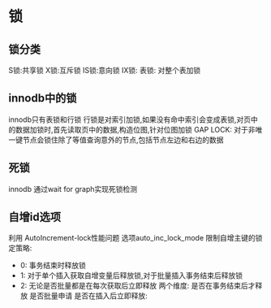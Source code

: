 # 锁

## 锁分类
S锁:共享锁
X锁:互斥锁
IS锁:意向锁
IX锁:
表锁: 对整个表加锁

## innodb中的锁
innodb只有表锁和行锁
行锁是对索引加锁,如果没有命中索引会变成表锁,对页中的数据加锁时,首先读取页中的数据,构造位图,针对位图加锁
GAP LOCK: 对于非唯一键节点会锁住除了等值查询意外的节点,包括节点左边和右边的数据

## 死锁
innodb 通过wait for graph实现死锁检测

## 自增id选项
利用 AutoIncrement-lock性能问题
选项auto_inc_lock_mode 限制自增主键的锁定策略:
* 0: 事务结束时释放锁
* 1: 对于单个插入获取自增变量后释放锁,对于批量插入事务结束后释放锁
* 2: 无论是否批量都是在每次获取后立即释放
两个维度:
是否在事务结束后才释放
是否批量申请
是否在插入后立即释放:
